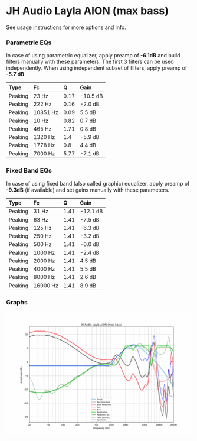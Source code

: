 # JH Audio Layla AION (max bass)
See [usage instructions](https://github.com/jaakkopasanen/AutoEq#usage) for more options and info.

### Parametric EQs
In case of using parametric equalizer, apply preamp of **-6.1dB** and build filters manually
with these parameters. The first 3 filters can be used independently.
When using independent subset of filters, apply preamp of **-5.7 dB**.

| Type    | Fc       |    Q | Gain     |
|:--------|:---------|:-----|:---------|
| Peaking | 23 Hz    | 0.17 | -10.5 dB |
| Peaking | 222 Hz   | 0.16 | -2.0 dB  |
| Peaking | 10851 Hz | 0.09 | 5.5 dB   |
| Peaking | 10 Hz    | 0.82 | 0.7 dB   |
| Peaking | 465 Hz   | 1.71 | 0.8 dB   |
| Peaking | 1320 Hz  | 1.4  | -5.9 dB  |
| Peaking | 1778 Hz  | 0.8  | 4.4 dB   |
| Peaking | 7000 Hz  | 5.77 | -7.1 dB  |

### Fixed Band EQs
In case of using fixed band (also called graphic) equalizer, apply preamp of **-9.3dB**
(if available) and set gains manually with these parameters.

| Type    | Fc       |    Q | Gain     |
|:--------|:---------|:-----|:---------|
| Peaking | 31 Hz    | 1.41 | -12.1 dB |
| Peaking | 63 Hz    | 1.41 | -7.5 dB  |
| Peaking | 125 Hz   | 1.41 | -6.3 dB  |
| Peaking | 250 Hz   | 1.41 | -3.2 dB  |
| Peaking | 500 Hz   | 1.41 | -0.0 dB  |
| Peaking | 1000 Hz  | 1.41 | -2.4 dB  |
| Peaking | 2000 Hz  | 1.41 | 4.5 dB   |
| Peaking | 4000 Hz  | 1.41 | 5.5 dB   |
| Peaking | 8000 Hz  | 1.41 | 2.6 dB   |
| Peaking | 16000 Hz | 1.41 | 8.9 dB   |

### Graphs
![](./JH%20Audio%20Layla%20AION%20(max%20bass).png)